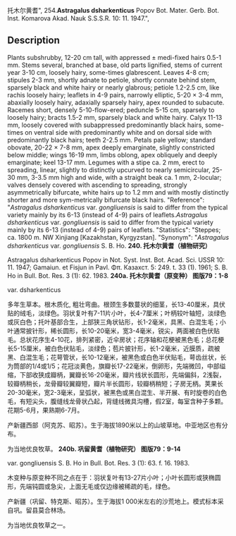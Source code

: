 托木尔黄耆",
254.**Astragalus dsharkenticus** Popov Bot. Mater. Gerb. Bot. Inst. Komarova Akad. Nauk S.S.S.R. 10: 11. 1947.",

## Description
Plants subshrubby, 12-20 cm tall, with appressed ± medi-fixed hairs 0.5-1 mm. Stems several, branched at base, old parts lignified, stems of current year 3-10 cm, loosely hairy, some-times glabrescent. Leaves 4-8 cm; stipules 2-3 mm, shortly adnate to petiole, shortly connate behind stem, sparsely black and white hairy or nearly glabrous; petiole 1.2-2.5 cm, like rachis loosely hairy; leaflets in 4-9 pairs, narrowly elliptic, 5-20 × 3-4 mm, abaxially loosely hairy, adaxially sparsely hairy, apex rounded to subacute. Racemes short, densely 5-10-flow-ered; peduncle 5-15 cm, sparsely to loosely hairy; bracts 1.5-2 mm, sparsely black and white hairy. Calyx 11-13 mm, loosely covered with subappressed predominantly black hairs, some-times on ventral side with predominantly white and on dorsal side with predominantly black hairs; teeth 2-2.5 mm. Petals pale yellow; standard obovate, 20-22 × 7-8 mm, apex deeply emarginate, slightly constricted below middle; wings 16-19 mm, limbs oblong, apex obliquely and deeply emarginate; keel 13-17 mm. Legumes with a stipe ca. 2 mm, erect to spreading, linear, slightly to distinctly upcurved to nearly semicircular, 25-30 mm, 3-3.5 mm high and wide, with a straight beak ca. 1 mm, 2-locular; valves densely covered with ascending to spreading, strongly asymmetrically bifurcate, white hairs up to 1.2 mm and with mostly distinctly shorter and more sym-metrically bifurcate black hairs.
  "Reference": "*Astragalus dsharkenticus* var. *gongliuensis* is said to differ from the typical variety mainly by its 6-13 (instead of 4-9) pairs of leaflets.*Astragalus dsharkenticus* var. *gongliuensis* is said to differ from the typical variety mainly by its 6-13 (instead of 4-9) pairs of leaflets.
  "Statistics": "Steppes; ca. 1800 m. NW Xinjiang [Kazakhstan, Kyrgyzstan].
  "Synonym": "*Astragalus dsharkenticus* var. *gongliuensis* S. B. Ho.
**240. 托木尔黄耆（植物研究）**

Astragalus dsharkenticus Popov in Not. Syst. Inst. Bot. Acad. Sci. USSR 10: 11. 1947; Gamaiun. et Fisjun in Pavl. Φπ. Казахст. 5: 249. t. 33 (1). 1961; S. B. Ho in Bull. Bot. Res. 3 (1): 62. 1983.
**240a. 托木尔黄耆（原变种） 图版79：1-8**

var. dsharkenticus

多年生草本。根木质化, 粗壮弯曲。根颈生多数蔓状的细茎，长13-40厘米，具伏贴的绒毛，淡绿色。羽状复叶有7-11片小叶，长4-7厘米；叶柄较叶轴短，淡绿色或灰白色；托叶基部合生，上部狭三角状钻形，长1-2毫米，具黑、白混生毛；小叶通常披针形，稀长圆形，长10-20毫米，宽3-4毫米，锐尖，两面被白色伏贴毛。总状花序生4-10花，排列紧密，近伞房状；花序轴和花梗被黑色毛；总花梗长5-15厘米，被白色伏贴毛，淡绿色；苞片披针形，长1-2毫米，近膜质，疏被黑、白混生毛；花萼管状，长10-12毫米，被黑色或白色半伏贴毛，萼齿丝状，长为筒部的1/4或1/5；花冠淡黄色，旗瓣长17-22毫米，倒卵形，先端微凹，中部缢缩，下部收狭成瓣柄，翼瓣长16-20毫米，瓣片线状长圆形，先端偏斜，2浅裂，较瓣柄稍长，龙骨瓣较翼瓣短，瓣片半长圆形，较瓣柄稍短；子房无柄。荚果长20-30毫米，宽2-3毫米，呈弧状，被黑色或黑白混生、半开展、有时旋卷的白色毛，有短尖头，腹缝线龙骨状凸起，背缝线微具沟槽，假2室，每室含种子多颗。花期5-6月，果熟期6-7月。

产新疆西部（阿克苏、昭苏）。生于海拔1890米以上的山坡草地。中亚地区也有分布。

为当地优良牧草。
**240b. 巩留黄耆（植物研究） 图版79：9-14**

var. gongliuensis S. B. Ho in Bull. Bot. Res. 3 (1): 63. f. 16. 1983.

木变种与原变种不同之点在于：羽状复叶有13-27片小叶；小叶长圆形或狭椭圆形，先端钝圆或急尖，上面无毛或仅边缘被稀疏的毛，绿色。

产新疆（巩留、特克斯、昭苏）。生于海拔1 000米左右的沙荒地上。模式标本采自巩。留县莫合林场。

为当地优良牧草之一。
